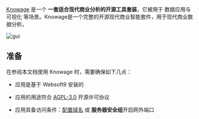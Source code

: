 [Knowage](https://www.knowage-suite.com/site/) 是一个 **一套适合现代商业分析的开源工具套装**，它被用于 数据应用与可视化  等场景。Knowage是一个完整的开源现代商业智能套件，用于现代商业数据分析。


![gui](https://libs.websoft9.com/Websoft9/DocsPicture/en/knowage/knowage-gui-websoft9.png)


## 准备

在参阅本文档使用 Knowage 时，需要确保如下几点：

- 应用是基于 Websoft9 安装的

- 应用的用途符合 [AGPL-3.0](https://opensource.org/licenses/AGPL-3.0) 开源许可协议

- 应用具备访问条件：[配置域名](./guide/appsetdomain) 或 **服务器安全组**开启网外端口